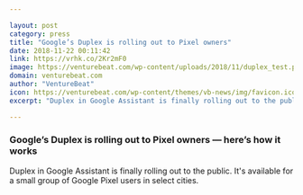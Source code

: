 ```yaml
---

layout: post
category: press
title: "Google’s Duplex is rolling out to Pixel owners"
date: 2018-11-22 00:11:42
link: https://vrhk.co/2Kr2mF0
image: https://venturebeat.com/wp-content/uploads/2018/11/duplex_test.png?fit=1782%2C1050&strip=all
domain: venturebeat.com
author: "VentureBeat"
icon: https://venturebeat.com/wp-content/themes/vb-news/img/favicon.ico
excerpt: "Duplex in Google Assistant is finally rolling out to the public. It's available for a small group of Google Pixel users in select cities."

---
```


### Google’s Duplex is rolling out to Pixel owners — here’s how it works

Duplex in Google Assistant is finally rolling out to the public. It's available for a small group of Google Pixel users in select cities.